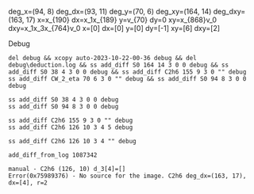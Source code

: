 deg_x=(94, 8) deg_dx=(93, 11) deg_y=(70, 6) deg_xy=(164, 14) deg_dxy=(163, 17)
x=x_{190} dx=x_1x_{189} y=v_{70} dy=0 xy=x_{868}v_0 dxy=x_1x_3x_{764}v_0
x=[0] dx=[0] y=[0] dy=[-1] xy=[6] dxy=[2]

Debug
```
del debug && xcopy auto-2023-10-22-00-36 debug && del debug\deduction.log && ss add_diff S0 164 14 3 0 0 debug && ss add_diff S0 38 4 3 0 0 debug && ss add_diff C2h6 155 9 3 0 "" debug
ss add_diff CW_2_eta 70 6 3 0 "" debug && ss add_diff S0 94 8 3 0 0 debug

ss add_diff S0 38 4 3 0 0 debug
ss add_diff S0 94 8 3 0 0 debug
 
ss add_diff C2h6 155 9 3 0 "" debug
ss add_diff C2h6 126 10 3 4 5 debug

ss add_diff C2h6 126 10 3 4 "" debug

```

```
add_diff_from_log 1087342
```

```
manual - C2h6 (126, 10) d_3[4]=[]
Error(0x75989376) - No source for the image. C2h6 deg_dx=(163, 17), dx=[4], r=2
```